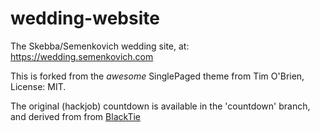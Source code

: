 wedding-website
===============

The Skebba/Semenkovich wedding site, at: https://wedding.semenkovich.com


This is forked from the *awesome* SinglePaged theme from Tim O'Brien, License: MIT.

The original (hackjob) countdown is available in the 'countdown' branch, and derived from from [BlackTie](http://www.blacktie.co/2014/03/counter-coming-soon-page/)
